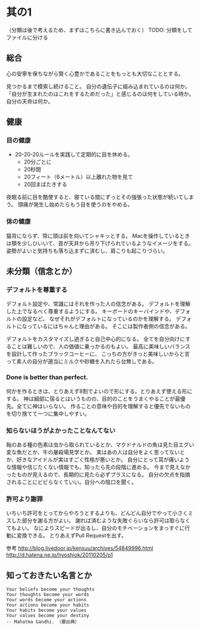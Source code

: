 # 其の1

（分類は後で考えるため、まずはこちらに書き込んでおく）
TODO: 分類をしてファイルに分ける

## 総合

心の安寧を保ちながら賢く心豊かであることをもっとも大切なこととする。

見つかるまで模索し続けること。
自分の遺伝子に組み込まれているのは何か。
「自分が生まれたのはこれをするためだった」と感じるのは何をしている時か。
自分の天命は何か。

## 健康

### 目の健康

* 20-20-20ルールを実践して定期的に目を休める。
  * 20分ごとに
  * 20秒間
  * 20フィート（6メートル）以上離れた物を見て
  * 20回まばたきする

夜眠る前に目を酷使すると、寝ている間にずっとその強張った状態が続いてしまう。
頭痛が発生し始めたらもう目を使うのをやめる。

### 体の健康

猫背にならず、常に頭は前を向いてシャキッとする。
Macを操作しているときは顎を少しひいいて、首が天井から吊り下げられているようなイメージをする。
姿勢がよいと気持ちも落ち込まずに済むし、肩こりも起こりづらい。

## 未分類（信念とか）

### デフォルトを尊重する

デフォルト設定や、常識にはそれを作った人の信念がある。
デフォルトを理解した上でなるべく尊重するようにする。
キーボードのキーバインドや、デフォルトの設定など。
なぜそれがデフォルトになっているのかを理解する。
デフォルトになっているにはちゃんと理由がある。
そこには製作者側の信念がある。

デフォルトをカスタマイズし過ぎると自己中心的になる。
全てを自分向けにすることは難しいので、人の価値に乗っかるのもよい。
最高に美味しいバランスを設計して作ったブラックコーヒーに、
こっちの方がきっと美味しいからと言って素人の自分が適当にミルクや砂糖を入れたら台無しである。

### Done is better than perfect.

何かを作るときは、とりあえず8割でよいので形にする。とりあえず使える形にする。
神は細部に宿るとはいうものの、目的のことをうまくやることが最優先。全てに神はいらない。
作ることの意味や目的を理解すると優先でないものを切り捨てて一つに集中しやすい。

### 知らないほうがよかったことなんてない

飴のある種の色素は虫から取られているとか、マクドナルドの魚は見た目エグい変な魚だとか、牛の屠殺場見学とか。
実はあの人は自分をよく思ってないとか、好きなアイドルが実はすごく性格が悪いとか。
自分にとって耳が痛いような情報や信じたくない情報でも、知ったら先の段階に進める。
今まで見えなかったものが見えるので、長期的に見たら必ずプラスになる。
自分の欠点を指摘されることにビビらなくていい。自分への陰口を聞く。

### 許可より謝罪

いちいち許可をとってからやろうとするよりも、どんどん自分でやって小さくミスした部分を謝る方がよい。
謝れば済むような失敗ぐらいなら許可は取らなくてもよい。
なによりスピードが出るし、自分のモチベーションをまっすぐに行動に変換できる。
とりあえずPull Requestを出す。

参考
http://blog.livedoor.jp/kensuu/archives/54849996.html
http://d.hatena.ne.jp/hyoshiok/20110205/p1

## 知っておきたい名言とか

```
Your beliefs become your thoughts
Your thoughts become your words
Your words become your actions
Your actions become your habits
Your habits become your values
Your values become your destiny
-- Mahatma Gandhi. （要出典）
```

